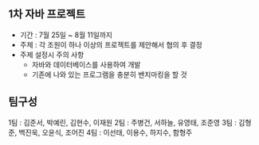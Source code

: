 ## 1차 자바 프로젝트
- 기간 : 7월 25일 ~ 8월 11일까지
- 주제 : 각 조원이 하나 이상의 프로젝트를 제안해서 협의 후 결정
- 주제 설정시 주의 사항
  - 자바와 데이터베이스를 사용하여 개발
  - 기존에 나와 있는 프로그램을 충분히 밴치마킹을 할 것 

## 팀구성
1팀 : 김준서, 박예린, 김현수, 이재원
2팀 : 주병건, 서하늘, 유영태, 조준영
3팀 : 김형준, 백진욱, 오윤식, 조어진
4팀 : 이선태, 이용수, 하지수, 함형주
